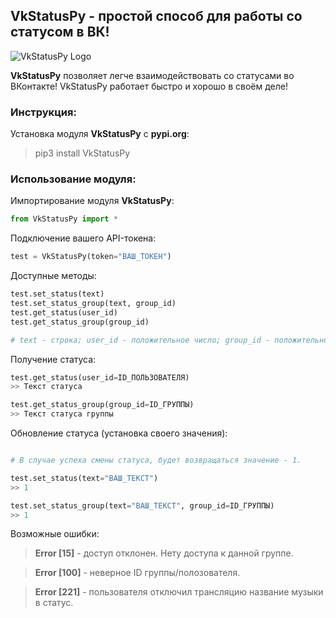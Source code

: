 ## VkStatusPy - простой способ для работы со статусом в ВК! ##

![VkStatusPy Logo](https://i.imgur.com/KicDzKe.png "VkStatusPy")

**VkStatusPy** позволяет легче взаимодействовать со статусами во ВКонтакте! VkStatusPy работает быстро и хорошо в своём деле!






### Инструкция: ###
Установка модуля **VkStatusPy** с **pypi.org**:
> pip3 install VkStatusPy

### Использование модуля: ###
Импортирование модуля **VkStatusPy**:
```py
from VkStatusPy import *
```
Подключение вашего API-токена:
```py
test = VkStatusPy(token="ВАШ_ТОКЕН")
```
Доступные методы:
```py
test.set_status(text)
test.set_status_group(text, group_id)
test.get_status(user_id)
test.get_status_group(group_id)

# text - строка; user_id - положительное число; group_id - положительно число.
```
Получение статуса:
```py
test.get_status(user_id=ID_ПОЛЬЗОВАТЕЛЯ)
>> Текст статуса

test.get_status_group(group_id=ID_ГРУППЫ)
>> Текст статуса группы
```
Обновление статуса (установка своего значения):
```py

# В случае успеха смены статуса, будет возвращаться значение - 1.

test.set_status(text="ВАШ_ТЕКСТ")
>> 1

test.set_status_group(text="ВАШ_ТЕКСТ", group_id=ID_ГРУППЫ)
>> 1
```
Возможные ошибки:

>**Error [15]** - доступ отклонен. Нету доступа к данной группе.

>**Error [100]** - неверное ID группы/полозователя.

>**Error [221]** - пользователя отключил трансляцию название музыки в статус.
